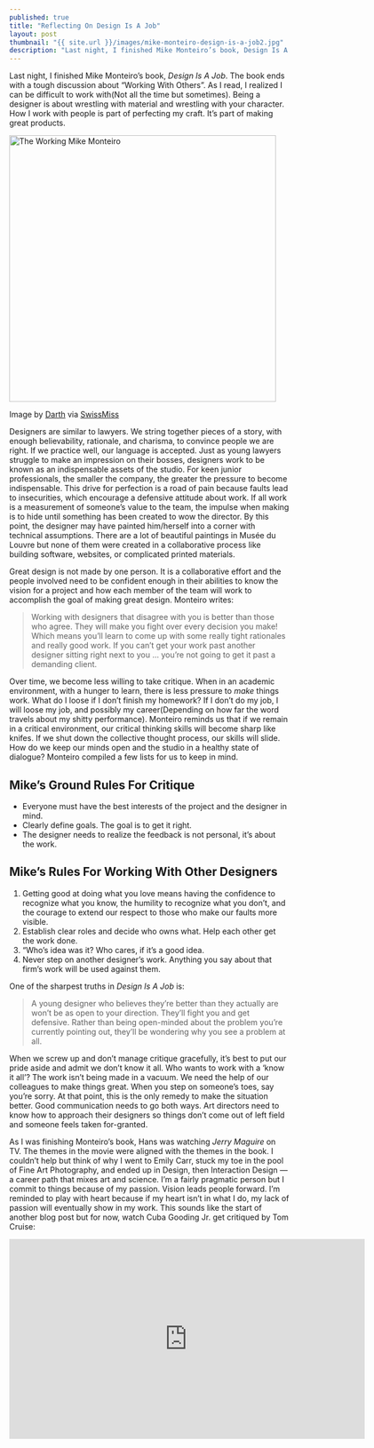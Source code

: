 ```yaml
---
published: true
title: "Reflecting On Design Is A Job"
layout: post
thumbnail: "{{ site.url }}/images/mike-monteiro-design-is-a-job2.jpg"
description: "Last night, I finished Mike Monteiro’s book, Design Is A Job. The 10th Chapter is about Working With Others. I feel like Mike called me out on my bad attitude."
---
```


Last night, I finished Mike Monteiro’s book, *Design Is A Job*. The book ends with a tough discussion about “Working With Others”. As I read, I realized I can be difficult to work with(Not all the time but sometimes). Being a designer is about wrestling with material and wrestling with your character. How I work with people is part of perfecting my craft. It’s part of making great products.

<img src="{{ site.url }}/images/mike-monteiro-design-is-a-job2.jpg" alt="The Working Mike Monteiro" width="480" />
<p class="image-caption">Image by <a href="https://twitter.com/darth/status/189372215534436352" taget="_blank">Darth</a> via <a href="http://www.swiss-miss.com/2012/04/design-is-a-job.html" traget="_blank">SwissMiss</a></p>

Designers are similar to lawyers. We string together pieces of a story, with enough believability, rationale, and charisma, to convince people we are right. If we practice well, our language is accepted. Just as young lawyers struggle to make an impression on their bosses, designers work to be known as an indispensable assets of the studio. For keen junior professionals, the smaller the company, the greater the pressure to become indispensable. This drive for perfection is a road of pain because faults lead to insecurities, which encourage a defensive attitude about work. If all work is a measurement of someone’s value to the team, the impulse when making is to hide until something has been created to wow the director. By this point, the designer may have painted him/herself into a corner with technical assumptions. There are a lot of beautiful paintings in Musée du Louvre but none of them were created in a collaborative process like building software, websites, or complicated printed materials.

Great design is not made by one person. It is a collaborative effort and the people involved need to be confident enough in their abilities to know the vision for a project and how each member of the team will work to accomplish the goal of making great design. Monteiro writes:

> Working with designers that disagree with you is better than those who agree. They will make you fight over every decision you make! Which means you’ll learn to come up with some really tight rationales and really good work. If you can’t get your work past another designer sitting right next to you ... you’re not going to get it past a demanding client.

Over time, we become less willing to take critique. When in an academic environment, with a hunger to learn, there is less pressure to *make* things work. What do I loose if I don’t finish my homework? If I don’t do my job, I will loose my job, and possibly my career(Depending on how far the word travels about my shitty performance). Monteiro reminds us that if we remain in a critical environment, our critical thinking skills will become sharp like knifes. If we shut down the collective thought process, our skills will slide. How do we keep our minds open and the studio in a healthy state of dialogue? Monteiro compiled a few lists for us to keep in mind.

## Mike’s Ground Rules For Critique
<ul class="list">
<li>Everyone must have the best interests of the project and the designer in mind.</li>
<li>Clearly define goals. The goal is to get it right.</li>
<li>The designer needs to realize the feedback is not personal, it’s about the work.</li>
</ul>

## Mike’s Rules For Working With Other Designers
<ol class="numbered-list">
<li>Getting good at doing what you love means having the confidence to recognize what you know, the humility to recognize what you don’t, and the courage to extend our respect to those who make our faults more visible.</li>
<li>Establish clear roles and decide who owns what. Help each other get the work done.</li>
<li>“Who’s idea was it? Who cares, if it’s a good idea.</li>
<li>Never step on another designer’s work. Anything you say about that firm’s work will be used against them.</li>
</ol>

One of the sharpest truths in *Design Is A Job* is: 

>A young designer who believes they’re better than they actually are won’t be as open to your direction. They’ll fight you and get defensive. Rather than being open-minded about the problem you’re currently pointing out, they’ll be wondering why you see a problem at all.

When we screw up and don’t manage critique gracefully, it’s best to put our pride aside and admit we don’t know it all. Who wants to work with a ‘know it all’? The work isn’t being made in a vacuum. We need the help of our colleagues to make things great. When you step on someone’s toes, say you’re sorry. At that point, this is the only remedy to make the situation better. Good communication needs to go both ways. Art directors need to know how to approach their designers so things don’t come out of left field and someone feels taken for-granted.

As I was finishing Monteiro’s book, Hans was watching *Jerry Maguire* on TV. The themes in the movie were aligned with the themes in the book. I couldn’t help but think of why I went to Emily Carr, stuck my toe in the pool of Fine Art Photography, and ended up in Design, then Interaction Design — a career path that mixes art and science. I’m a fairly pragmatic person but I commit to things because of my passion. Vision leads people forward. I’m reminded to play with heart because if my heart isn’t in what I do, my lack of passion will eventually show in my work. This sounds like the start of another blog post but for now, watch Cuba Gooding Jr. get critiqued by Tom Cruise:

<div class="vendor">
<iframe width="640" height="360" src="http://www.youtube.com/embed/ASVUj89hyg0?feature=player_detailpage" frameborder="0">&nbps;</iframe>
</div>